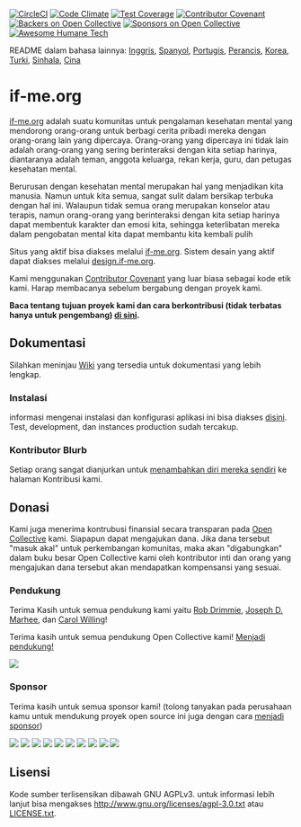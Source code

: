 [![CircleCI](https://circleci.com/gh/ifmeorg/ifme/tree/main.svg?style=svg)](https://circleci.com/gh/ifmeorg/ifme/tree/main)
[![Code Climate](https://codeclimate.com/github/ifmeorg/ifme/badges/gpa.svg)](https://codeclimate.com/github/ifmeorg/ifme)
[![Test Coverage](https://api.codeclimate.com/v1/badges/f9444a4d4116720518fe/test_coverage)](https://codeclimate.com/github/ifmeorg/ifme/test_coverage)
[![Contributor Covenant](https://img.shields.io/badge/Contributor%20Covenant-v1.4%20adopted-ff69b4.svg)](code-of-conduct.md)
[![Backers on Open Collective](https://opencollective.com/ifme/backers/badge.svg)](#backers)
[![Sponsors on Open Collective](https://opencollective.com/ifme/sponsors/badge.svg)](#sponsors)
[![Awesome Humane Tech](https://raw.githubusercontent.com/humanetech-community/awesome-humane-tech/main/humane-tech-badge.svg?sanitize=true)](https://github.com/humanetech-community/awesome-humane-tech)

README dalam bahasa lainnya: [Inggris](https://github.com/ifmeorg/ifme/blob/main/README.md), [Spanyol](https://github.com/ifmeorg/ifme/blob/main/README-ES.md), [Portugis](https://github.com/ifmeorg/ifme/blob/main/README-PT.md), [Perancis](https://github.com/ifmeorg/ifme/blob/main/README-FR.md), [Korea](https://github.com/ifmeorg/ifme/blob/main/README-KO.md), [Turki](https://github.com/ifmeorg/ifme/blob/main/README-TR.md), [Sinhala](https://github.com/ifmeorg/ifme/blob/main/README-LK.md), [Cina](https://github.com/ifmeorg/ifme/blob/main/README-CN.md)

# if-me.org

[if-me.org](https://www.if-me.org/) adalah suatu komunitas untuk pengalaman kesehatan mental yang mendorong orang-orang untuk berbagi cerita pribadi mereka dengan orang-orang lain yang dipercaya. Orang-orang yang dipercaya ini tidak lain adalah orang-orang yang sering berinteraksi dengan kita setiap harinya, diantaranya adalah teman, anggota keluarga, rekan kerja, guru, dan petugas kesehatan mental.

Berurusan dengan kesehatan mental merupakan hal yang menjadikan kita manusia. Namun untuk kita semua, sangat sulit dalam bersikap terbuka dengan hal ini. Walaupun tidak semua orang merupakan konselor atau terapis, namun orang-orang yang berinteraksi dengan kita setiap harinya dapat membentuk karakter dan emosi kita, sehingga keterlibatan mereka dalam pengobatan mental kita dapat membantu kita kembali pulih

Situs yang aktif bisa diakses melalui [if-me.org](https://www.if-me.org/). Sistem desain yang aktif dapat diakses melalui [design.if-me.org](http://design.if-me.org/).

Kami menggunakan [Contributor Covenant](http://contributor-covenant.org) yang luar biasa sebagai kode etik kami. Harap membacanya sebelum bergabung dengan proyek kami.


**Baca tentang tujuan proyek kami dan cara berkontribusi (tidak terbatas hanya untuk pengembang) [di sini](https://github.com/ifmeorg/ifme/blob/main/CONTRIBUTING.md).**


## Dokumentasi

Silahkan meninjau [Wiki](https://github.com/ifmeorg/ifme/wiki) yang tersedia  untuk dokumentasi yang lebih lengkap.

### Instalasi

informasi mengenai instalasi dan konfigurasi aplikasi ini bisa diakses [disini](https://github.com/ifmeorg/ifme/wiki/Installation). Test, development, dan instances production sudah tercakup.

### Kontributor Blurb

Setiap orang sangat dianjurkan untuk [menambahkan diri mereka sendiri](https://github.com/ifmeorg/ifme/wiki/Contributor-Blurb) ke halaman Kontribusi kami.


## Donasi

Kami juga menerima kontrubusi finansial secara transparan pada [Open Collective](https://opencollective.com/ifme) kami. Siapapun dapat mengajukan dana. Jika dana tersebut "masuk akal" untuk perkembangan komunitas, maka akan "digabungkan" dalam buku besar Open Collective kami oleh kontributor inti dan orang yang mengajukan dana tersebut akan mendapatkan kompensansi yang sesuai.

### Pendukung
Terima Kasih untuk semua pendukung kami yaitu [Rob Drimmie](https://www.patreon.com/user?u=3251857), [Joseph D. Marhee](https://www.patreon.com/user?u=2899171), dan [Carol Willing](https://www.patreon.com/user?u=202458)!

Terima kasih untuk semua pendukung Open Collective kami! [Menjadi pendukung!](https://opencollective.com/ifme#backer)

<a href="https://opencollective.com/ifme#backers" target="_blank"><img src="https://opencollective.com/ifme/backers.svg?width=890"></a>

### Sponsor

Terima kasih untuk semua sponsor kami! (tolong tanyakan pada perusahaan kamu untuk mendukung proyek open source ini juga dengan cara [menjadi sponsor](https://opencollective.com/ifme#sponsor))

<section role="presentation">
  <a href="https://opencollective.com/ifme/sponsor/0/website" target="_blank"><img src="https://opencollective.com/ifme/sponsor/0/avatar.svg"></a>
  <a href="https://opencollective.com/ifme/sponsor/1/website" target="_blank"><img src="https://opencollective.com/ifme/sponsor/1/avatar.svg"></a>
  <a href="https://opencollective.com/ifme/sponsor/2/website" target="_blank"><img src="https://opencollective.com/ifme/sponsor/2/avatar.svg"></a>
  <a href="https://opencollective.com/ifme/sponsor/3/website" target="_blank"><img src="https://opencollective.com/ifme/sponsor/3/avatar.svg"></a>
  <a href="https://opencollective.com/ifme/sponsor/4/website" target="_blank"><img src="https://opencollective.com/ifme/sponsor/4/avatar.svg"></a>
  <a href="https://opencollective.com/ifme/sponsor/5/website" target="_blank"><img src="https://opencollective.com/ifme/sponsor/5/avatar.svg"></a>
  <a href="https://opencollective.com/ifme/sponsor/6/website" target="_blank"><img src="https://opencollective.com/ifme/sponsor/6/avatar.svg"></a>
  <a href="https://opencollective.com/ifme/sponsor/7/website" target="_blank"><img src="https://opencollective.com/ifme/sponsor/7/avatar.svg"></a>
  <a href="https://opencollective.com/ifme/sponsor/8/website" target="_blank"><img src="https://opencollective.com/ifme/sponsor/8/avatar.svg"></a>
  <a href="https://opencollective.com/ifme/sponsor/9/website" target="_blank"><img src="https://opencollective.com/ifme/sponsor/9/avatar.svg"></a>
</section>

## Lisensi

Kode sumber terlisensikan dibawah GNU AGPLv3. untuk informasi lebih lanjut bisa mengakses http://www.gnu.org/licenses/agpl-3.0.txt atau [LICENSE.txt](https://github.com/ifmeorg/ifme/blob/main/LICENSE.txt).
